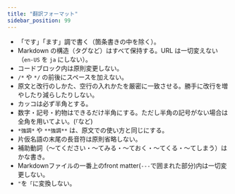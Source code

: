 ```yaml
---
title: "翻訳フォーマット"
sidebar_position: 99
---
```

- 「です」「ます」調で書く（箇条書きの中を除く）。
- Markdown の構造（タグなど）はすべて保持する。URL は一切変えない（`en-US` を `ja` にしない）。
- コードブロック内は原則変更しない。
- `/*` や `*/` の前後にスペースを加えない。
- 原文と改行のしかた、空行の入れかたを厳密に一致させる。勝手に改行を増やしたり減らしたりしない。
- カッコは必ず半角とする。
- 数字・記号・約物はできるだけ半角にする。ただし半角の記号がない場合は全角を用いてよい。(`「`など)
- `*強調*` や `**強調**` は、原文での使い方と同じにする。
- 片仮名語の末尾の長音符は原則省略しない。
- 補助動詞（～てください・～てみる・～ておく・～てくる・～てしまう）はかな書き。
- Markdownファイルの一番上のfront matter(`---`で囲まれた部分)内は一切変更しない。
- `"`を`「`に変換しない。